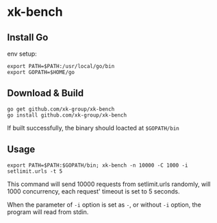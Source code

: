 # xk-bench

## Install Go

env setup:
```
export PATH=$PATH:/usr/local/go/bin
export GOPATH=$HOME/go
```

## Download & Build

```
go get github.com/xk-group/xk-bench
go install github.com/xk-group/xk-bench
```
If built successfully, the binary should loacted at `$GOPATH/bin`

## Usage

```
export PATH=$PATH:$GOPATH/bin; xk-bench -n 10000 -C 1000 -i setlimit.urls -t 5
```
This command will send 10000 requests from setlimit.urls randomly, will 1000 concurrency, each request' timeout is set to 5 seconds.

When the parameter of `-i` option is set as `-`, or without `-i` option, the program will read from stdin.
